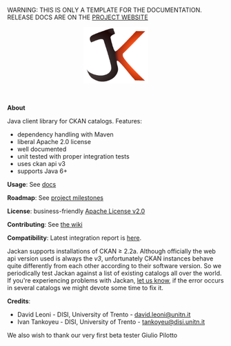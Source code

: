 <p class="jedoc-to-strip">
WARNING: THIS IS ONLY A TEMPLATE FOR THE DOCUMENTATION. <br/>
RELEASE DOCS ARE ON THE <a href="http://opendatatrentino.github.io/jackan/" target="_blank">PROJECT WEBSITE</a>
</p>

<p class="jedoc-to-strip" align="center">
<img alt="Jackan" src="docs/img/jackan-logo-200px.png" width="150px">
</p>

<br/>

**About**

Java client library for CKAN catalogs. Features:

  * dependency handling with Maven
  * liberal Apache 2.0 license
  * well documented
  * unit tested with proper integration tests
  * uses ckan api v3 
  * supports Java 6+

**Usage**: See [docs](docs)

**Roadmap**: See [project milestones](../../milestones)

**License**: business-friendly [Apache License v2.0](LICENSE.txt)

**Contributing**: See [the wiki](../../wiki)

**Compatibility**: Latest integration report is <a href="http://opendatatrentino.github.io/jackan/reports/latest/" target="_blank">here</a>.

Jackan supports installations of CKAN ≥ 2.2a. Although officially the web api version used is always the _v3_, unfortunately CKAN instances behave quite differently from each other according to their software version. So we periodically test Jackan against a list of existing catalogs all over the world. If you're experiencing problems with Jackan, [let us know](https://github.com/opendatatrentino/jackan/issues), if the error occurs in several catalogs we might devote some time to fix it.


**Credits**:

* David Leoni - DISI, University of Trento - david.leoni@unitn.it
* Ivan Tankoyeu - DISI, University of Trento - tankoyeu@disi.unitn.it

We also wish to thank our very first beta tester Giulio Pilotto



